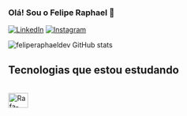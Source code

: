 ### Olá! Sou o Felipe Raphael 👋

[![LinkedIn](https://img.shields.io/badge/LinkedIn-0077B5?style=for-the-badge&logo=linkedin&logoColor=white)](https://www.linkedin.com/in/felipe-raphael-3b5349193/)
[![Instagram](https://img.shields.io/badge/Instagram-E4405F?style=for-the-badge&logo=instagram&logoColor=white)](https://www.instagram.com/feliperaphael_16/)

![feliperaphaeldev GitHub stats](https://github-readme-stats.vercel.app/api?username=feliperaphaeldev&show_icons=true&theme=github_dark) 


## Tecnologias que estou estudando

<div style='display: inline_block'><br>
  
 <img align="center" alt="Rafa-Python" height="30" width="40" src="https://cdn.jsdelivr.net/gh/devicons/devicon/icons/java/java-original.svg">
  
</div>




















 

